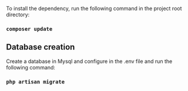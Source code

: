 To install the dependency, run the following command in the project root directory:

### `composer update`

## Database creation
Create a database in Mysql and configure in the .env file and run the following command:

### `php artisan migrate`
